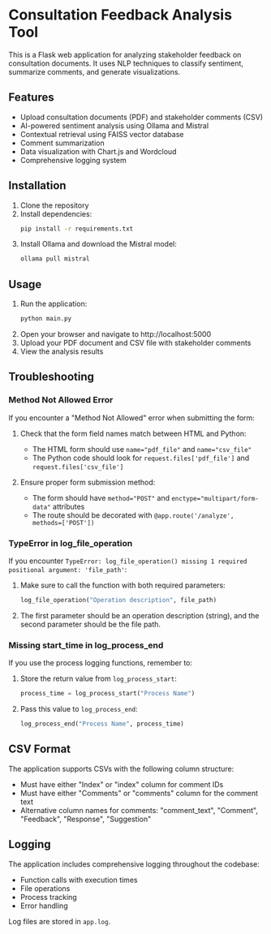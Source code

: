 # Consultation Feedback Analysis Tool

This is a Flask web application for analyzing stakeholder feedback on consultation documents. It uses NLP techniques to classify sentiment, summarize comments, and generate visualizations.

## Features

- Upload consultation documents (PDF) and stakeholder comments (CSV)
- AI-powered sentiment analysis using Ollama and Mistral
- Contextual retrieval using FAISS vector database
- Comment summarization
- Data visualization with Chart.js and Wordcloud
- Comprehensive logging system

## Installation

1. Clone the repository
2. Install dependencies:
   ```bash
   pip install -r requirements.txt
   ```
3. Install Ollama and download the Mistral model:
   ```bash
   ollama pull mistral
   ```

## Usage

1. Run the application:
   ```bash
   python main.py
   ```
2. Open your browser and navigate to http://localhost:5000
3. Upload your PDF document and CSV file with stakeholder comments
4. View the analysis results

## Troubleshooting

### Method Not Allowed Error

If you encounter a "Method Not Allowed" error when submitting the form:

1. Check that the form field names match between HTML and Python:
   - The HTML form should use `name="pdf_file"` and `name="csv_file"` 
   - The Python code should look for `request.files['pdf_file']` and `request.files['csv_file']`

2. Ensure proper form submission method:
   - The form should have `method="POST"` and `enctype="multipart/form-data"` attributes
   - The route should be decorated with `@app.route('/analyze', methods=['POST'])`

### TypeError in log_file_operation

If you encounter `TypeError: log_file_operation() missing 1 required positional argument: 'file_path'`:

1. Make sure to call the function with both required parameters:
   ```python
   log_file_operation("Operation description", file_path)
   ```

2. The first parameter should be an operation description (string), and the second parameter should be the file path.

### Missing start_time in log_process_end

If you use the process logging functions, remember to:

1. Store the return value from `log_process_start`:
   ```python
   process_time = log_process_start("Process Name")
   ```

2. Pass this value to `log_process_end`:
   ```python
   log_process_end("Process Name", process_time)
   ```

## CSV Format

The application supports CSVs with the following column structure:
- Must have either "Index" or "index" column for comment IDs
- Must have either "Comments" or "comments" column for the comment text
- Alternative column names for comments: "comment_text", "Comment", "Feedback", "Response", "Suggestion"

## Logging

The application includes comprehensive logging throughout the codebase:
- Function calls with execution times
- File operations
- Process tracking
- Error handling

Log files are stored in `app.log`.